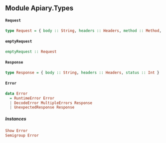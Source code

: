## Module Apiary.Types

#### `Request`

``` purescript
type Request = { body :: String, headers :: Headers, method :: Method, url :: URL }
```

#### `emptyRequest`

``` purescript
emptyRequest :: Request
```

#### `Response`

``` purescript
type Response = { body :: String, headers :: Headers, status :: Int }
```

#### `Error`

``` purescript
data Error
  = RuntimeError Error
  | DecodeError MultipleErrors Response
  | UnexpectedResponse Response
```

##### Instances
``` purescript
Show Error
Semigroup Error
```


